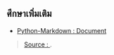 

## ศึกษาเพิ่มเติม

- [Python-Markdown : Document](https://python-markdown.github.io/sitemap.html)

> [Source : ](https://).
<!--stackedit_data:
eyJoaXN0b3J5IjpbLTEwNDE1MzA0NTZdfQ==
-->